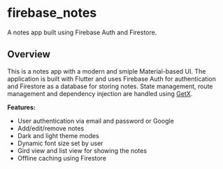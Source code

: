 # firebase_notes

A notes app built using Firebase Auth and Firestore.

## Overview
This is a notes app with a modern and smiple Material-based UI. The application is built with Flutter and uses Firebase Auth for authentication and Firestore as a database for storing notes. State management, route management and dependency injection are handled using [GetX](https://pub.dev/packages/get).

**Features:**
- User authentication via email and password or Google
- Add/edit/remove notes
- Dark and light theme modes
- Dynamic font size set by user
- Gird view and list view for showing the notes
- Offline caching using Firestore
  
